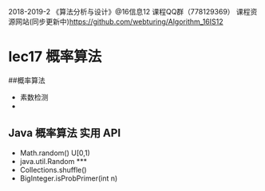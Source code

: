 2018-2019-2 《算法分析与设计》@16信息12 课程QQ群（778129369）
 课程资源网站(同步更新中)https://github.com/webturing/Algorithm_16IS12
# lec17 概率算法
##概率算法
- 素数检测
- 
## Java 概率算法 实用 API
- Math.random()  U[0,1)
- java.util.Random ***
- Collections.shuffle()
- BigInteger.isProbPrimer(int n)